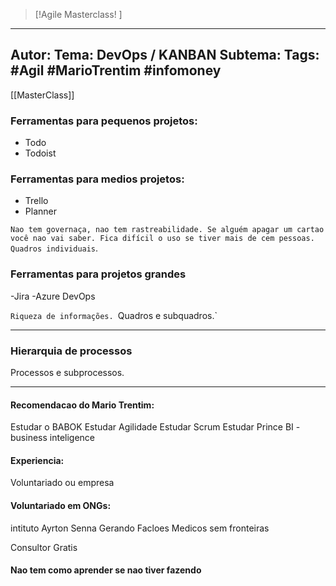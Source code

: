 
 >[!Agile Masterclass! ]
---
Autor: 
Tema: DevOps / KANBAN
Subtema: 
Tags: #Agil #MarioTrentim #infomoney 
---
[[MasterClass]]



### Ferramentas para pequenos projetos:
- Todo
- Todoist

### Ferramentas para medios projetos:
- Trello
- Planner

`Nao tem governaça, nao tem rastreabilidade. Se alguém apagar um cartao você nao vai saber. Fica difícil o uso se tiver mais de cem pessoas.`
`Quadros individuais`.
### Ferramentas para projetos grandes
-Jira
-Azure DevOps

`Riqueza de informações.
`Quadros e subquadros.`


---

### Hierarquia de processos
Processos e subprocessos.

---
#### Recomendacao do Mario Trentim:
Estudar o BABOK
Estudar Agilidade
Estudar Scrum
Estudar Prince
BI - business inteligence

#### Experiencia:
Voluntariado ou empresa

#### Voluntariado em ONGs:
intituto Ayrton Senna
Gerando Facloes
Medicos sem fronteiras

Consultor Gratis

#### Nao tem como aprender se nao tiver fazendo
